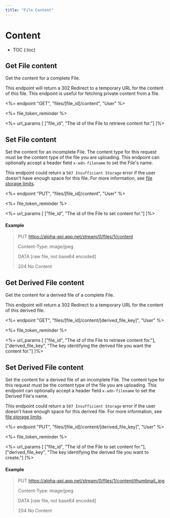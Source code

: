 ```yaml
---
title: "File Content"
---
```


# Content

* TOC
{:toc}

## Get File content

Get the content for a complete File.

This endpoint will return a 302 Redirect to a temporary URL for the content of this file. This endpoint is useful for fetching private content from a file.

<%= endpoint "GET", "files/[file_id]/content", "User" %>

<%= file_token_reminder %>

<%= url_params [
    ["file_id", "The id of the File to retrieve content for."]
]%>

## Set File content

Set the content for an incomplete File. The content type for this request must be the content type of the file you are uploading. This endpoint can optionally accept a header field `x-adn-filename` to set the File's name.

This endpoint could return a `507 Insufficient Storage` error if the user doesn't have enough space for this file. For more information, see [file storage limits](/reference/resources/file/#limits).

<%= endpoint "PUT", "files/[file_id]/content", "User" %>

<%= file_token_reminder %>

<%= url_params [
    ["file_id", "The id of the File to set content for."]
]%>

#### Example

> PUT https://alpha-api.app.net/stream/0/files/1/content
>
> Content-Type: image/jpeg
>
> DATA [raw file, not base64 encoded]
>
> 204 No Content


## Get Derived File content

Get the content for a derived file of a complete File.

This endpoint will return a 302 Redirect to a temporary URL for the content of this derived file.

<%= endpoint "GET", "files/[file_id]/content/[derived_file_key]", "User" %>

<%= file_token_reminder %>

<%= url_params [
    ["file_id", "The id of the File to retrieve content for."],
    ["derived_file_key", "The key identifying the derived file you want the content for."]
]%>

## Set Derived File content

Set the content for a derived file of an incomplete File. The content type for this request must be the content type of the file you are uploading. This endpoint can optionally accept a header field `x-adn-filename` to set the Derived File's name.

This endpoint could return a `507 Insufficient Storage` error if the user doesn't have enough space for this derived file. For more information, see [file storage limits](/reference/resources/file/#limits).

<%= endpoint "PUT", "files/[file_id]/content/[derived_file_key]", "User" %>

<%= file_token_reminder %>

<%= url_params [
    ["file_id", "The id of the File to set content for."],
    ["derived_file_key", "The key identifying the derived file you want to create."]
]%>

#### Example

> PUT https://alpha-api.app.net/stream/0/files/1/content/thumbnail_jpg
>
> Content-Type: image/jpeg
>
> DATA [raw file, not base64 encoded]
>
> 204 No Content

